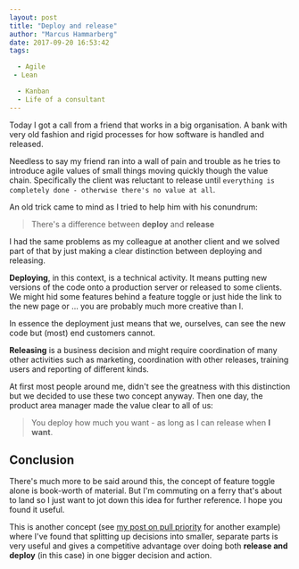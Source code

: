 ```yaml
---
layout: post
title: "Deploy and release"
author: "Marcus Hammarberg"
date: 2017-09-20 16:53:42
tags:

  - Agile
 - Lean

  - Kanban
  - Life of a consultant
---
```


Today I got a call from a friend that works in a big organisation. A bank with very old fashion and rigid processes for how software is handled and released.

Needless to say my friend ran into a wall of pain and trouble as he tries to introduce agile values of small things moving quickly though the value chain. Specifically the client was reluctant to release until `everything is completely done - otherwise there's no value at all`.

An old trick came to mind as I tried to help him with his conundrum:

> There's a difference between **deploy** and **release**

<!-- excerpt-end -->

I had the same problems as my colleague at another client and we solved part of that by just making a clear distinction between deploying and releasing.

**Deploying**, in this context, is a technical activity. It means putting new versions of the code onto a production server or released to some clients. We might hid some features behind a feature toggle or just hide the link to the new page or … you are probably much more creative than I.

In essence the deployment just means that we, ourselves, can see the new code but (most) end customers cannot.

**Releasing** is a business decision and might require coordination of many other activities such as marketing, coordination with other releases, training users and reporting of different kinds.

At first most people around me, didn't see the greatness with this distinction but we decided to use these two concept anyway. Then one day, the product area manager made the value clear to all of us:

> You deploy how much you want - as long as I can release when **I want**.

## Conclusion

There's much more to be said around this, the concept of feature toggle alone is book-worth of material. But I'm commuting on a ferry that's about to land so I just want to jot down this idea for further reference. I hope you found it useful.

This is another concept (see [my post on pull priority](http://www.marcusoft.net/2017/08/from-push-to-pull-the-essence-of-lean.html) for another example) where I've found that splitting up decisions into smaller, separate parts is very useful and gives a competitive advantage over doing both **release and deploy** (in this case) in one bigger decision and action.